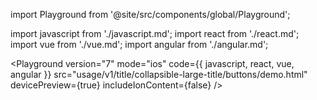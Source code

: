 import Playground from '@site/src/components/global/Playground';

import javascript from './javascript.md';
import react from './react.md';
import vue from './vue.md';
import angular from './angular.md';

<Playground
  version="7"
  mode="ios"
  code={{ javascript, react, vue, angular }}
  src="usage/v1/title/collapsible-large-title/buttons/demo.html"
  devicePreview={true}
  includeIonContent={false}
/>
